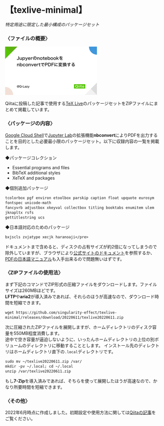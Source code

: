 # 【texlive-minimal】

*特定用途に限定した最小構成のパッケージセット*

### 〈ファイルの概要〉

[![JupyerのnotebookをnbconvertでPDFに変換する](./resources/chapter09.png)][1]

Qiitaに投稿した記事で使用する[TeX Live][2]のパッケージセットをZIPファイルにまとめて掲載しています。<br>

[1]: https://qiita.com/Q-Lazy/items/8539f9c4ff77d3036b8f "JupyerのnotebookをnbconvertでPDFに変換する"
[2]: https://tug.org/texlive/

### 〈パッケージの内容〉

[Google Cloud Shell](https://shell.cloud.google.com/)で[Jupyter Lab][3]の拡張機能**nbconvert**によりPDFを出力することを目的とした必要最小限のパッケージセット。以下に収録内容の一覧を掲載します。

◆パッケージコレクション

- Essential programs and files
- BibTeX additional styles 
- XeTeX and packages

◆個別追加パッケージ
```
tcolorbox pgf environ etoolbox parskip caption float upquote eurosym fontspec unicode-math
fancyvrb adjustbox xkeyval collectbox titling booktabs enumitem ulem jknapltx rsfs
gettitlestring ucs
```

◆日本語対応のためのパッケージ
```
bxjscls zxjatype xecjk haranoaji</pre>
```

ドキュメントまで含めると、ディスクの占有サイズが約2倍になってしまうので除外していますが、ブラウザにより[公式サイトのドキュメント][4]を参照するか、[PDFの日本語マニュアル][5]も入手出来るので問題無いはずです。

[3]: https://jupyterlab.readthedocs.io/
[4]: https://tug.org/texlive/doc/texlive-en/texlive-en.html
[5]: https://tug.org/texlive/doc/texlive-ja/texlive-ja.pdf

### 〈ZIPファイルの使用法〉

まず下記のコマンドでZIP形式の圧縮ファイルをダウンロードします。ファイルサイズは260MBほどです。<br>
**LFTP**や**aria2**が導入済みであれば、それらのほうが高速なので、ダウンロード時間を短縮できます。<br>

```shell
wget https://github.com/singularity-effect/texlive-minimal/releases/download/20220611/texlive20220611.zip
```

次に圧縮されたZIPファイルを展開しますが、ホームディレクトリのディスク容量を550MB程度消費します。<br>
途中で空き容量が逼迫しないように、いったんホームディレクトリの上位の別ボリュームのディレクトリに移動することとします。
インストール先のディレクトリはホームディレクトリ直下の`.local`ディレクトリです。

```shell
sudo mv ~/texlive20220611.zip /var/
mkdir -pv ~/.local; cd ~/.local
unzip /var/texlive20220611.zip
```
もし**7-Zip**を導入済みであれば、そちらを使って展開したほうが高速なので、かなり所要時間を短縮できます。

### 〈その他〉

2022年6月時点に作成しました。初期設定や使用方法に関しては[Qiitaの記事][10]をご覧ください。

[10]:https://qiita.com/Q-Lazy/items/8539f9c4ff77d3036b8f "JupyerのnotebookをnbconvertでPDFに変換する"
